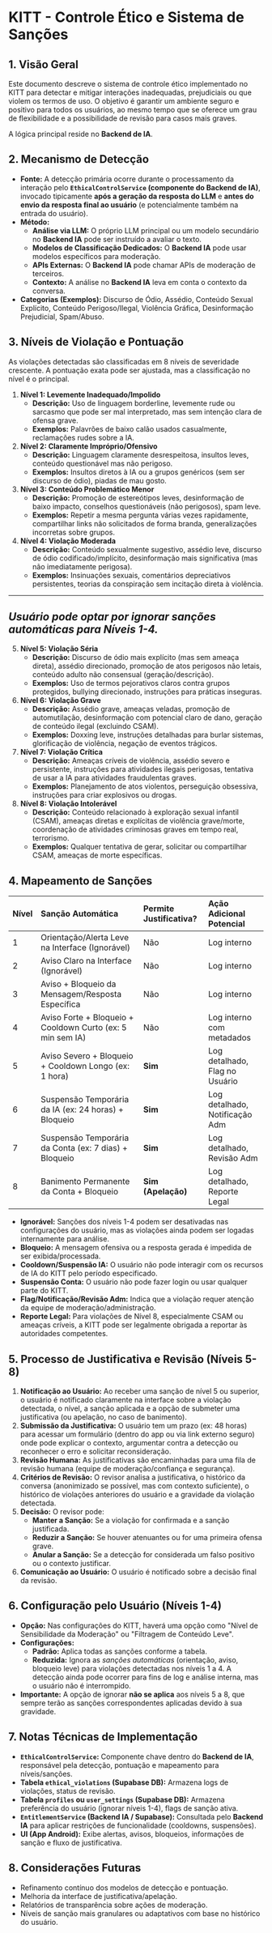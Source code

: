 # KITT - Controle Ético e Sistema de Sanções

## 1. Visão Geral

Este documento descreve o sistema de controle ético implementado no KITT para detectar e mitigar interações inadequadas, prejudiciais ou que violem os termos de uso. O objetivo é garantir um ambiente seguro e positivo para todos os usuários, ao mesmo tempo que se oferece um grau de flexibilidade e a possibilidade de revisão para casos mais graves.

A lógica principal reside no **Backend de IA**.

## 2. Mecanismo de Detecção

- **Fonte:** A detecção primária ocorre durante o processamento da interação pelo **`EthicalControlService` (componente do Backend de IA)**, invocado tipicamente **após a geração da resposta do LLM** e **antes do envio da resposta final ao usuário** (e potencialmente também na entrada do usuário).
- **Método:**
    - **Análise via LLM:** O próprio LLM principal ou um modelo secundário no **Backend IA** pode ser instruído a avaliar o texto.
    - **Modelos de Classificação Dedicados:** O **Backend IA** pode usar modelos específicos para moderação.
    - **APIs Externas:** O **Backend IA** pode chamar APIs de moderação de terceiros.
    - **Contexto:** A análise no **Backend IA** leva em conta o contexto da conversa.
- **Categorias (Exemplos):** Discurso de Ódio, Assédio, Conteúdo Sexual Explícito, Conteúdo Perigoso/Ilegal, Violência Gráfica, Desinformação Prejudicial, Spam/Abuso.

## 3. Níveis de Violação e Pontuação

As violações detectadas são classificadas em 8 níveis de severidade crescente. A pontuação exata pode ser ajustada, mas a classificação no nível é o principal.

1.  **Nível 1: Levemente Inadequado/Impolido**
    *   **Descrição:** Uso de linguagem borderline, levemente rude ou sarcasmo que pode ser mal interpretado, mas sem intenção clara de ofensa grave.
    *   **Exemplos:** Palavrões de baixo calão usados casualmente, reclamações rudes sobre a IA.
2.  **Nível 2: Claramente Impróprio/Ofensivo**
    *   **Descrição:** Linguagem claramente desrespeitosa, insultos leves, conteúdo questionável mas não perigoso.
    *   **Exemplos:** Insultos diretos à IA ou a grupos genéricos (sem ser discurso de ódio), piadas de mau gosto.
3.  **Nível 3: Conteúdo Problemático Menor**
    *   **Descrição:** Promoção de estereótipos leves, desinformação de baixo impacto, conselhos questionáveis (não perigosos), spam leve.
    *   **Exemplos:** Repetir a mesma pergunta várias vezes rapidamente, compartilhar links não solicitados de forma branda, generalizações incorretas sobre grupos.
4.  **Nível 4: Violação Moderada**
    *   **Descrição:** Conteúdo sexualmente sugestivo, assédio leve, discurso de ódio codificado/implícito, desinformação mais significativa (mas não imediatamente perigosa).
    *   **Exemplos:** Insinuações sexuais, comentários depreciativos persistentes, teorias da conspiração sem incitação direta à violência.
---
*Usuário pode optar por ignorar sanções automáticas para Níveis 1-4.*
---
5.  **Nível 5: Violação Séria**
    *   **Descrição:** Discurso de ódio mais explícito (mas sem ameaça direta), assédio direcionado, promoção de atos perigosos não letais, conteúdo adulto não consensual (geração/descrição).
    *   **Exemplos:** Uso de termos pejorativos claros contra grupos protegidos, bullying direcionado, instruções para práticas inseguras.
6.  **Nível 6: Violação Grave**
    *   **Descrição:** Assédio grave, ameaças veladas, promoção de automutilação, desinformação com potencial claro de dano, geração de conteúdo ilegal (excluindo CSAM).
    *   **Exemplos:** Doxxing leve, instruções detalhadas para burlar sistemas, glorificação de violência, negação de eventos trágicos.
7.  **Nível 7: Violação Crítica**
    *   **Descrição:** Ameaças críveis de violência, assédio severo e persistente, instruções para atividades ilegais perigosas, tentativa de usar a IA para atividades fraudulentas graves.
    *   **Exemplos:** Planejamento de atos violentos, perseguição obsessiva, instruções para criar explosivos ou drogas.
8.  **Nível 8: Violação Intolerável**
    *   **Descrição:** Conteúdo relacionado à exploração sexual infantil (CSAM), ameaças diretas e explícitas de violência grave/morte, coordenação de atividades criminosas graves em tempo real, terrorismo.
    *   **Exemplos:** Qualquer tentativa de gerar, solicitar ou compartilhar CSAM, ameaças de morte específicas.

## 4. Mapeamento de Sanções

| Nível | Sanção Automática                                       | Permite Justificativa? | Ação Adicional Potencial       |
| :---- | :------------------------------------------------------ | :--------------------- | :----------------------------- |
| 1     | Orientação/Alerta Leve na Interface (Ignorável)         | Não                    | Log interno                    |
| 2     | Aviso Claro na Interface (Ignorável)                    | Não                    | Log interno                    |
| 3     | Aviso + Bloqueio da Mensagem/Resposta Específica        | Não                    | Log interno                    |
| 4     | Aviso Forte + Bloqueio + Cooldown Curto (ex: 5 min sem IA) | Não                    | Log interno com metadados      |
| 5     | Aviso Severo + Bloqueio + Cooldown Longo (ex: 1 hora)    | **Sim**                | Log detalhado, Flag no Usuário |
| 6     | Suspensão Temporária da IA (ex: 24 horas) + Bloqueio   | **Sim**                | Log detalhado, Notificação Adm |
| 7     | Suspensão Temporária da Conta (ex: 7 dias) + Bloqueio  | **Sim**                | Log detalhado, Revisão Adm     |
| 8     | Banimento Permanente da Conta + Bloqueio                 | **Sim (Apelação)**     | Log detalhado, Reporte Legal   |

* **Ignorável:** Sanções dos níveis 1-4 podem ser desativadas nas configurações do usuário, mas as violações ainda podem ser logadas internamente para análise.
* **Bloqueio:** A mensagem ofensiva ou a resposta gerada é impedida de ser exibida/processada.
* **Cooldown/Suspensão IA:** O usuário não pode interagir com os recursos de IA do KITT pelo período especificado.
* **Suspensão Conta:** O usuário não pode fazer login ou usar qualquer parte do KITT.
* **Flag/Notificação/Revisão Adm:** Indica que a violação requer atenção da equipe de moderação/administração.
* **Reporte Legal:** Para violações de Nível 8, especialmente CSAM ou ameaças críveis, a KITT pode ser legalmente obrigada a reportar às autoridades competentes.

## 5. Processo de Justificativa e Revisão (Níveis 5-8)

1.  **Notificação ao Usuário:** Ao receber uma sanção de nível 5 ou superior, o usuário é notificado claramente na interface sobre a violação detectada, o nível, a sanção aplicada e a opção de submeter uma justificativa (ou apelação, no caso de banimento).
2.  **Submissão da Justificativa:** O usuário tem um prazo (ex: 48 horas) para acessar um formulário (dentro do app ou via link externo seguro) onde pode explicar o contexto, argumentar contra a detecção ou reconhecer o erro e solicitar reconsideração.
3.  **Revisão Humana:** As justificativas são encaminhadas para uma fila de revisão humana (equipe de moderação/confiança e segurança).
4.  **Critérios de Revisão:** O revisor analisa a justificativa, o histórico da conversa (anonimizado se possível, mas com contexto suficiente), o histórico de violações anteriores do usuário e a gravidade da violação detectada.
5.  **Decisão:** O revisor pode:
    *   **Manter a Sanção:** Se a violação for confirmada e a sanção justificada.
    *   **Reduzir a Sanção:** Se houver atenuantes ou for uma primeira ofensa grave.
    *   **Anular a Sanção:** Se a detecção for considerada um falso positivo ou o contexto justificar.
6.  **Comunicação ao Usuário:** O usuário é notificado sobre a decisão final da revisão.

## 6. Configuração pelo Usuário (Níveis 1-4)

- **Opção:** Nas configurações do KITT, haverá uma opção como "Nível de Sensibilidade da Moderação" ou "Filtragem de Conteúdo Leve".
- **Configurações:**
    - **Padrão:** Aplica todas as sanções conforme a tabela.
    - **Reduzida:** Ignora as *sanções automáticas* (orientação, aviso, bloqueio leve) para violações detectadas nos níveis 1 a 4. A detecção ainda pode ocorrer para fins de log e análise interna, mas o usuário não é interrompido.
- **Importante:** A opção de ignorar **não se aplica** aos níveis 5 a 8, que sempre terão as sanções correspondentes aplicadas devido à sua gravidade.

## 7. Notas Técnicas de Implementação

- **`EthicalControlService`:** Componente chave dentro do **Backend de IA**, responsável pela detecção, pontuação e mapeamento para níveis/sanções.
- **Tabela `ethical_violations` (Supabase DB):** Armazena logs de violações, status de revisão.
- **Tabela `profiles` ou `user_settings` (Supabase DB):** Armazena preferência do usuário (ignorar níveis 1-4), flags de sanção ativa.
- **`EntitlementService` (Backend IA / Supabase):** Consultada pelo **Backend IA** para aplicar restrições de funcionalidade (cooldowns, suspensões).
- **UI (App Android):** Exibe alertas, avisos, bloqueios, informações de sanção e fluxo de justificativa.

## 8. Considerações Futuras

- Refinamento contínuo dos modelos de detecção e pontuação.
- Melhoria da interface de justificativa/apelação.
- Relatórios de transparência sobre ações de moderação.
- Níveis de sanção mais granulares ou adaptativos com base no histórico do usuário. 